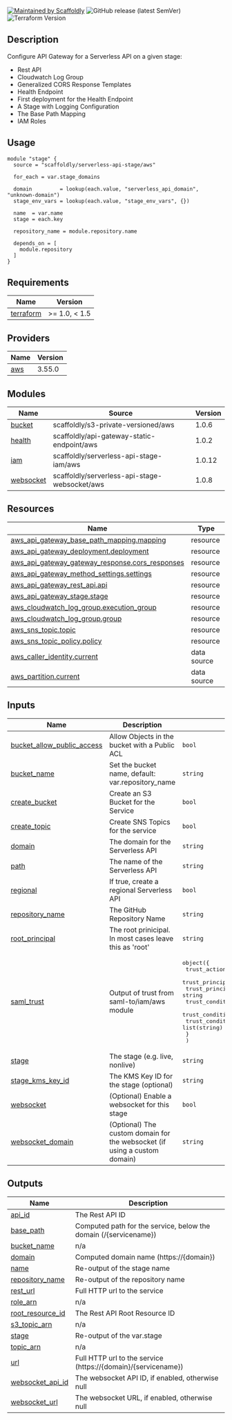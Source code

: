 [![Maintained by Scaffoldly](https://img.shields.io/badge/maintained%20by-scaffoldly-blueviolet)](https://github.com/scaffoldly)
![GitHub release (latest SemVer)](https://img.shields.io/github/v/release/scaffoldly/terraform-aws-serverless-api-stage)
![Terraform Version](https://img.shields.io/badge/tf-%3E%3D0.15.0-blue.svg)

## Description

Configure API Gateway for a Serverless API on a given stage:

- Rest API
- Cloudwatch Log Group
- Generalized CORS Response Templates
- Health Endpoint
- First deployment for the Health Endpoint
- A Stage with Logging Configuration
- The Base Path Mapping
- IAM Roles

## Usage

```hcl
module "stage" {
  source = "scaffoldly/serverless-api-stage/aws"

  for_each = var.stage_domains

  domain         = lookup(each.value, "serverless_api_domain", "unknown-domain")
  stage_env_vars = lookup(each.value, "stage_env_vars", {})

  name  = var.name
  stage = each.key

  repository_name = module.repository.name

  depends_on = [
    module.repository
  ]
}
```

<!-- BEGIN_TF_DOCS -->
## Requirements

| Name | Version |
|------|---------|
| <a name="requirement_terraform"></a> [terraform](#requirement\_terraform) | >= 1.0, < 1.5 |

## Providers

| Name | Version |
|------|---------|
| <a name="provider_aws"></a> [aws](#provider\_aws) | 3.55.0 |

## Modules

| Name | Source | Version |
|------|--------|---------|
| <a name="module_bucket"></a> [bucket](#module\_bucket) | scaffoldly/s3-private-versioned/aws | 1.0.6 |
| <a name="module_health"></a> [health](#module\_health) | scaffoldly/api-gateway-static-endpoint/aws | 1.0.2 |
| <a name="module_iam"></a> [iam](#module\_iam) | scaffoldly/serverless-api-stage-iam/aws | 1.0.12 |
| <a name="module_websocket"></a> [websocket](#module\_websocket) | scaffoldly/serverless-api-stage-websocket/aws | 1.0.8 |

## Resources

| Name | Type |
|------|------|
| [aws_api_gateway_base_path_mapping.mapping](https://registry.terraform.io/providers/hashicorp/aws/latest/docs/resources/api_gateway_base_path_mapping) | resource |
| [aws_api_gateway_deployment.deployment](https://registry.terraform.io/providers/hashicorp/aws/latest/docs/resources/api_gateway_deployment) | resource |
| [aws_api_gateway_gateway_response.cors_responses](https://registry.terraform.io/providers/hashicorp/aws/latest/docs/resources/api_gateway_gateway_response) | resource |
| [aws_api_gateway_method_settings.settings](https://registry.terraform.io/providers/hashicorp/aws/latest/docs/resources/api_gateway_method_settings) | resource |
| [aws_api_gateway_rest_api.api](https://registry.terraform.io/providers/hashicorp/aws/latest/docs/resources/api_gateway_rest_api) | resource |
| [aws_api_gateway_stage.stage](https://registry.terraform.io/providers/hashicorp/aws/latest/docs/resources/api_gateway_stage) | resource |
| [aws_cloudwatch_log_group.execution_group](https://registry.terraform.io/providers/hashicorp/aws/latest/docs/resources/cloudwatch_log_group) | resource |
| [aws_cloudwatch_log_group.group](https://registry.terraform.io/providers/hashicorp/aws/latest/docs/resources/cloudwatch_log_group) | resource |
| [aws_sns_topic.topic](https://registry.terraform.io/providers/hashicorp/aws/latest/docs/resources/sns_topic) | resource |
| [aws_sns_topic_policy.policy](https://registry.terraform.io/providers/hashicorp/aws/latest/docs/resources/sns_topic_policy) | resource |
| [aws_caller_identity.current](https://registry.terraform.io/providers/hashicorp/aws/latest/docs/data-sources/caller_identity) | data source |
| [aws_partition.current](https://registry.terraform.io/providers/hashicorp/aws/latest/docs/data-sources/partition) | data source |

## Inputs

| Name | Description | Type | Default | Required |
|------|-------------|------|---------|:--------:|
| <a name="input_bucket_allow_public_access"></a> [bucket\_allow\_public\_access](#input\_bucket\_allow\_public\_access) | Allow Objects in the bucket with a Public ACL | `bool` | `false` | no |
| <a name="input_bucket_name"></a> [bucket\_name](#input\_bucket\_name) | Set the bucket name, default: var.repository\_name | `string` | `""` | no |
| <a name="input_create_bucket"></a> [create\_bucket](#input\_create\_bucket) | Create an S3 Bucket for the Service | `bool` | `true` | no |
| <a name="input_create_topic"></a> [create\_topic](#input\_create\_topic) | Create SNS Topics for the service | `bool` | `true` | no |
| <a name="input_domain"></a> [domain](#input\_domain) | The domain for the Serverless API | `string` | `""` | no |
| <a name="input_path"></a> [path](#input\_path) | The name of the Serverless API | `string` | `""` | no |
| <a name="input_regional"></a> [regional](#input\_regional) | If true, create a regional Serverless API | `bool` | `false` | no |
| <a name="input_repository_name"></a> [repository\_name](#input\_repository\_name) | The GitHub Repository Name | `string` | n/a | yes |
| <a name="input_root_principal"></a> [root\_principal](#input\_root\_principal) | The root prinicipal. In most cases leave this as 'root' | `string` | `"root"` | no |
| <a name="input_saml_trust"></a> [saml\_trust](#input\_saml\_trust) | Output of trust from saml-to/iam/aws module | <pre>object({<br>    trust_actions                 = list(string)<br>    trust_principal_identifiers   = list(string)<br>    trust_principal_type          = string<br>    trust_condition_saml_test     = string<br>    trust_condition_saml_variable = string<br>    trust_condition_saml_values   = list(string)<br>    }<br>  )</pre> | `null` | no |
| <a name="input_stage"></a> [stage](#input\_stage) | The stage (e.g. live, nonlive) | `string` | n/a | yes |
| <a name="input_stage_kms_key_id"></a> [stage\_kms\_key\_id](#input\_stage\_kms\_key\_id) | The KMS Key ID for the stage (optional) | `string` | `""` | no |
| <a name="input_websocket"></a> [websocket](#input\_websocket) | (Optional) Enable a websocket for this stage | `bool` | `false` | no |
| <a name="input_websocket_domain"></a> [websocket\_domain](#input\_websocket\_domain) | (Optional) The custom domain for the websocket (if using a custom domain) | `string` | `""` | no |

## Outputs

| Name | Description |
|------|-------------|
| <a name="output_api_id"></a> [api\_id](#output\_api\_id) | The Rest API ID |
| <a name="output_base_path"></a> [base\_path](#output\_base\_path) | Computed path for the service, below the domain (/{servicename}) |
| <a name="output_bucket_name"></a> [bucket\_name](#output\_bucket\_name) | n/a |
| <a name="output_domain"></a> [domain](#output\_domain) | Computed domain name (https://{domain}) |
| <a name="output_name"></a> [name](#output\_name) | Re-output of the stage name |
| <a name="output_repository_name"></a> [repository\_name](#output\_repository\_name) | Re-output of the repository name |
| <a name="output_rest_url"></a> [rest\_url](#output\_rest\_url) | Full HTTP url to the service |
| <a name="output_role_arn"></a> [role\_arn](#output\_role\_arn) | n/a |
| <a name="output_root_resource_id"></a> [root\_resource\_id](#output\_root\_resource\_id) | The Rest API Root Resource ID |
| <a name="output_s3_topic_arn"></a> [s3\_topic\_arn](#output\_s3\_topic\_arn) | n/a |
| <a name="output_stage"></a> [stage](#output\_stage) | Re-output of the var.stage |
| <a name="output_topic_arn"></a> [topic\_arn](#output\_topic\_arn) | n/a |
| <a name="output_url"></a> [url](#output\_url) | Full HTTP url to the service (https://{domain}/{servicename}) |
| <a name="output_websocket_api_id"></a> [websocket\_api\_id](#output\_websocket\_api\_id) | The websocket API ID, if enabled, otherwise null |
| <a name="output_websocket_url"></a> [websocket\_url](#output\_websocket\_url) | The websocket URL, if enabled, otherwise null |
<!-- END_TF_DOCS -->
